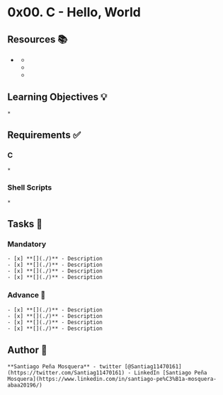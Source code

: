 # 0x00. C - Hello, World
## Resources :books:

* []()
	* []()
	* []()
	* []()

## Learning Objectives :bulb:
	* 

## Requirements :white_check_mark:

### C
	* 
### Shell Scripts
	* 

## Tasks :page_with_curl:
### Mandatory
	- [x] **[](./)** - Description
	- [x] **[](./)** - Description
	- [x] **[](./)** - Description
	- [x] **[](./)** - Description
### Advance :muscle:
	- [x] **[](./)** - Description
	- [x] **[](./)** - Description
	- [x] **[](./)** - Description
	- [x] **[](./)** - Description

## Author :pencil:
	**Santiago Peña Mosquera** - twitter [@Santiag11470161](https://twitter.com/Santiag11470161) - LinkedIn [Santiago Peña Mosquera](https://www.linkedin.com/in/santiago-pe%C3%B1a-mosquera-abaa20196/)
